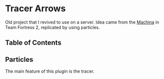 # Tracer Arrows

Old project that I revived to use on a server. Idea came from the [Machina](https://wiki.teamfortress.com/wiki/Machina) in Team Fortress 2, replicated by using particles.

## Table of Contents



## Particles

The main feature of this plugin is the tracer.